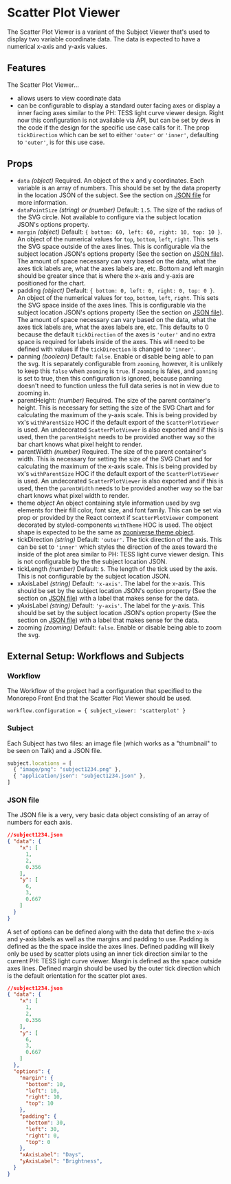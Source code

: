 # Scatter Plot Viewer

The Scatter Plot Viewer is a variant of the Subject Viewer that's used to
display two variable coordinate data. The data is expected to have a numerical x-axis and y-axis values.

## Features

The Scatter Plot Viewer...
- allows users to view coordinate data
- can be configurable to display a standard outer facing axes or display a inner facing axes similar to the PH: TESS light curve viewer design. Right now this configuration is not available via API, but can be set by devs in the code if the design for the specific use case calls for it. The prop `tickDirection` which can be set to either `'outer'` or `'inner'`, defaulting to `'outer'`, is for this use case.

## Props

- `data` _(object)_ Required. An object of the x and y coordinates. Each variable is an array of numbers. This should be set by the data property in the location JSON of the subject. See the section on [JSON file](#JSON_file) for more information.
- `dataPointSize` _(string) or (number)_ Default: `1.5`. The size of the radius of the SVG circle. Not available to configure via the subject location JSON's options property.
- `margin` _(object)_ Default: `{ bottom: 60, left: 60, right: 10, top: 10 }`. An object of the numerical values for `top`, `bottom`, `left`, `right`. This sets the SVG space outside of the axes lines. This is configurable via the subject location JSON's options property (See the section on [JSON file](#JSON_file)). The amount of space necessary can vary based on the data, what the axes tick labels are, what the axes labels are, etc. Bottom and left margin should be greater since that is where the x-axis and y-axis are positioned for the chart.
- padding _(object)_ Default: `{ bottom: 0, left: 0, right: 0, top: 0 }`. An object of the numerical values for `top`, `bottom`, `left`, `right`. This sets the SVG space inside of the axes lines. This is configurable via the subject location JSON's options property (See the section on [JSON file](#JSON_file)). The amount of space necessary can vary based on the data, what the axes tick labels are, what the axes labels are, etc. This defaults to 0 because the default `tickDirection` of the axes is `'outer'` and no extra space is required for labels inside of the axes. This will need to be defined with values if the `tickDirection` is changed to `'inner'`.
- panning _(boolean)_ Default: `false`. Enable or disable being able to pan the svg. It is separately configurable from `zooming`, however, it is unlikely to keep this `false` when `zooming` is `true`. If `zooming` is fales, and `panning` is set to true, then this configuration is ignored, because panning doesn't need to function unless the full data series is not in view due to zooming in. 
- parentHeight: _(number)_ Required. The size of the parent container's height. This is necessary for setting the size of the SVG Chart and for calculating the maximum of the y-axis scale. This is being provided by vx's `withParentSize` HOC if the default export of the `ScatterPlotViewer` is used. An undecorated `ScatterPlotViewer` is also exported and if this is used, then the `parentHeight` needs to be provided another way so the bar chart knows what pixel height to render.
- parentWidth _(number)_ Required. The size of the parent container's width. This is necessary for setting the size of the SVG Chart and for calculating the maximum of the x-axis scale. This is being provided by vx's `withParentSize` HOC if the default export of the `ScatterPlotViewer` is used. An undecorated `ScatterPlotViewer` is also exported and if this is used, then the `parentWidth` needs to be provided another way so the bar chart knows what pixel width to render.
- theme _object_ An object containing style information used by svg elements for their fill color, font size, and font family. This can be set via prop or provided by the React context if `ScatterPlotViewer` component decorated by styled-components `withTheme` HOC is used. The object shape is expected to be the same as [zooniverse theme object](https://github.com/zooniverse/front-end-monorepo/tree/master/packages/lib-grommet-theme).
- tickDirection _(string)_ Default: `'outer'`. The tick direction of the axis. This can be set to `'inner'` which styles the direction of the axes toward the inside of the plot area similar to PH: TESS light curve viewer design. This is not configurable by the the subject location JSON.
- tickLength _(number)_ Default: `5`. The length of the tick used by the axis. This is not configurable by the subject location JSON.
- xAxisLabel _(string)_ Default: `'x-axis'`. The label for the x-axis. This should be set by the subject location JSON's option property (See the section on [JSON file](#JSON_file)) with a label that makes sense for the data.
- yAxisLabel _(string)_ Default: `'y-axis'`. The label for the y-axis. This should be set by the subject location JSON's option property (See the section on [JSON file](#JSON_file)) with a label that makes sense for the data.
- zooming _(zooming)_ Default: `false`. Enable or disable being able to zoom the svg.

## External Setup: Workflows and Subjects

### Workflow

The Workflow of the project had a configuration that specified to the Monorepo
Front End that the Scatter Plot Viewer should be used.

`workflow.configuration = { subject_viewer: 'scatterplot' }`

### Subject

Each Subject has two files: an image file (which works as a "thumbnail" to be
seen on Talk) and a JSON file.

``` js
subject.locations = [
  { "image/png": "subject1234.png" },
  { "application/json": "subject1234.json" },
]
```

### JSON file

The JSON file is a very, very basic data object consisting of an array of numbers for each axis.

``` json
//subject1234.json
{ "data": {
    "x": [
      1,
      2,
      0.356
    ],
    "y": [
      6,
      3,
      0.667
    ]
  }
}
```

A set of options can be defined along with the data that define the x-axis and y-axis labels as well as the margins and padding to use. Padding is defined as the the space inside the axes lines. Defined padding will likely only be used by scatter plots using an inner tick direction similar to the current PH: TESS light curve viewer. Margin is defined as the space outside axes lines. Defined margin should be used by the outer tick direction which is the default orientation for the scatter plot axes. 


``` json
//subject1234.json
{ "data": {
    "x": [
      1,
      2,
      0.356
    ],
    "y": [
      6,
      3,
      0.667
    ]
  },
  "options": {
    "margin": {
      "bottom": 10,
      "left": 10,
      "right": 10,
      "top": 10
    },
    "padding": {
      "bottom": 30,
      "left": 30,
      "right": 0,
      "top": 0
    },
    "xAxisLabel": "Days",
    "yAxisLabel": "Brightness",
  }
}
```
